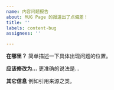 ```yaml
---
name: 内容问题报告
about: MUG Page 的报道出了点偏差！
title: ''
labels: content-bug
assignees: ''

---
```


**在哪里？**
简单描述一下具体出现问题的位置。

**应该修改为...**
更准确的说法是...

**其它信息**
例如引用来源之类。

